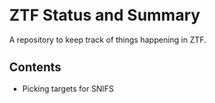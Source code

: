 # ZTF Status and Summary
A repository to keep track of things happening in ZTF.

## Contents
- Picking targets for SNIFS
